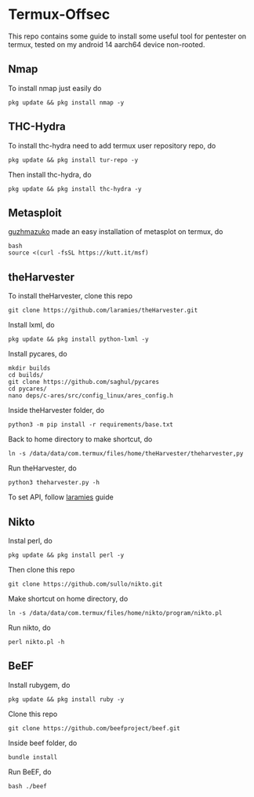 # Termux-Offsec

This repo contains some guide to install some useful tool for pentester on termux, tested on my android 14 aarch64 device non-rooted.

## Nmap
To install nmap just easily do
```
pkg update && pkg install nmap -y
```

## THC-Hydra
To install thc-hydra need to add termux user repository repo, do
```
pkg update && pkg install tur-repo -y
```
Then install thc-hydra, do
```
pkg update && pkg install thc-hydra -y
```

## Metasploit
[guzhmazuko](https://github.com/gushmazuko/metasploit_in_termux) made an easy installation of metasplot on termux, do
```
bash
source <(curl -fsSL https://kutt.it/msf)
```

## theHarvester
To install theHarvester, clone this repo
```
git clone https://github.com/laramies/theHarvester.git
```
Install lxml, do
```
pkg update && pkg install python-lxml -y
```
Install pycares, do
```
mkdir builds
cd builds/
git clone https://github.com/saghul/pycares
cd pycares/
nano deps/c-ares/src/config_linux/ares_config.h
```
Inside theHarvester folder, do
```
python3 -m pip install -r requirements/base.txt
```
Back to home directory to make shortcut, do
```
ln -s /data/data/com.termux/files/home/theHarvester/theharvester,py
```
Run theHarvester, do
```
python3 theharvester.py -h
```
To set API, follow [laramies](https://github.com/laramies/theHarvester/wiki/Installation#api-keys) guide

## Nikto
Instal perl, do
```
pkg update && pkg install perl -y
```
Then clone this repo
```
git clone https://github.com/sullo/nikto.git
```
Make shortcut on home directory, do
```
ln -s /data/data/com.termux/files/home/nikto/program/nikto.pl
```
Run nikto, do
```
perl nikto.pl -h
```

## BeEF
Install rubygem, do
```
pkg update && pkg install ruby -y
```
Clone this repo
```
git clone https://github.com/beefproject/beef.git
```
Inside beef folder, do
```
bundle install
```
Run BeEF, do
```
bash ./beef
```
